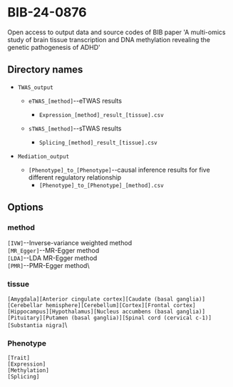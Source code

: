 # BIB-24-0876
Open access to output data and source codes of BIB paper 'A multi-omics study of brain tissue transcription and DNA methylation revealing the genetic pathogenesis of ADHD'

## Directory names
- `TWAS_output`
  - `eTWAS_[method]`--eTWAS results
    - `Expression_[method]_result_[tissue].csv`

  - `sTWAS_[method]`--sTWAS results
    - `Splicing_[method]_result_[tissue].csv`

- `Mediation_output`
  - `[Phenotype]_to_[Phenotype]`--causal inference results for five different regulatory relationship
    - `[Phenotype]_to_[Phenotype]_[method].csv`

## Options
### method
`[IVW]`--Inverse-variance weighted method\
`[MR_Egger]`--MR-Egger method\
`[LDA]`--LDA MR-Egger method\
`[PMR]`--PMR-Egger method\

### tissue
`[Amygdala][Anterior cingulate cortex][Caudate (basal ganglia)][Cerebellar hemisphere][Cerebellum][Cortex][Frontal cortex][Hippocampus][Hypothalamus][Nucleus accumbens (basal ganglia)][Pituitary][Putamen (basal ganglia)][Spinal cord (cervical c-1)][Substantia nigra]`\

### Phenotype
`[Trait]`\
`[Expression]`\
`[Methylation]`\
`[Splicing]`
